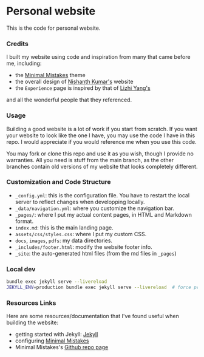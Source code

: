 # Personal website
This is the code for personal website.

### Credits
I built my website using code and inspiration from many that came before me, including:
- the [Minimal Mistakes](https://mmistakes.github.io/minimal-mistakes/) theme
- the overall design of [Nishanth Kumar's](https://nishanthjkumar.com) website
- the `Experience` page is inspired by that of [Lizhi Yang's](https://lzyang2000.github.io)

and all the wonderful people that they referenced. 

### Usage
Building a good website is a lot of work if you start from scratch. If you want your website to look like the one I have, 
you may use the code I have in this repo. I would appreciate if you would reference me when you use this code.

You may fork or clone this repo and use it as you wish, though I provide no warranties. All you need is stuff from the main branch, as the other branches contain old versions of my website that looks completely different.

### Customization and Code Structure
- `_config.yml`: this is the configuration file. You have to restart the local server to reflect changes when developping locally. 
- `_data/navigation.yml`: where you customize the navigation bar. 
- `_pages/`: where I put my actual content pages, in HTML and Markdown format.
- `index.md`: this is the main landing page. 
- `assets/css/styles.css`: where I put my custom CSS.
- `docs`, `images`, `pdfs`: my data directories. 
- `_includes/footer.html`: modify the website footer info.
- `_site`: the auto-generated html files (from the md files in `_pages`)

### Local dev
```bash
bundle exec jekyll serve --livereload
JEKYLL_ENV=production bundle exec jekyll serve --livereload  # force production env to test the disqus comment functions
```

### Resources Links
Here are some resources/documentation that I've found useful when building the website:
- getting started with Jekyll: [Jekyll](https://jekyllrb.com/)
- configuring [Minimal Mistakes](https://mmistakes.github.io/minimal-mistakes/docs/configuration/)
- Minimal Mistakes's [Github repo page](https://github.com/mmistakes/minimal-mistakes)
